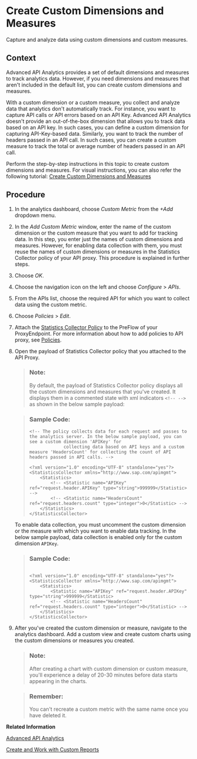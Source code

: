 <!-- loioba211bee152048bcb457723990355cc0 -->

# Create Custom Dimensions and Measures

Capture and analyze data using custom dimensions and custom measures.



## Context

Advanced API Analytics provides a set of default dimensions and measures to track analytics data. However, if you need dimensions and measures that aren't included in the default list, you can create custom dimensions and measures.

With a custom dimension or a custom measure, you collect and analyze data that analytics don't automatically track. For instance, you want to capture API calls or API errors based on an API Key. Advanced API Analytics doesn't provide an out-of-the-box dimension that allows you to track data based on an API key. In such cases, you can define a custom dimension for capturing API-Key-based data. Similarly, you want to track the number of headers passed in an API call. In such cases, you can create a custom measure to track the total or average number of headers passed in an API call.

Perform the step-by-step instructions in this topic to create custom dimensions and measures. For visual instructions, you can also refer the following tutorial: [Create Custom Dimensions and Measures](https://developers.sap.com/tutorials/api-mgmt-analytics-custom-metrics.html)



## Procedure

1.  In the analytics dashboard, choose *Custom Metric* from the *\+Add* dropdown menu.

2.  In the *Add Custom Metric* window, enter the name of the custom dimension or the custom measure that you want to add for tracking data. In this step, you enter just the names of custom dimensions and measures. However, for enabling data collection with them, you must reuse the names of custom dimensions or measures in the Statistics Collector policy of your API proxy. This procedure is explained in further steps.

3.  Choose *OK*.

4.  Choose the navigation icon on the left and choose *Configure* \> *APIs*.

5.  From the APIs list, choose the required API for which you want to collect data using the custom metric.

6.  Choose *Policies* \> *Edit*.

7.  Attach the [Statistics Collector Policy](statistics-collector-policy-1dee3c9.md) to the PreFlow of your ProxyEndpoint. For more information about how to add policies to API proxy, see [Policies](policies-7e4f3e5.md).

8.  Open the payload of Statistics Collector policy that you attached to the API Proxy.

    > ### Note:  
    > By default, the payload of Statistics Collector policy displays all the custom dimensions and measures that you've created. It displays them in a commented state with xml indicators `<!-- -->` as shown in the below sample payload:

    > ### Sample Code:  
    > ```
    > <!-- The policy collects data for each request and passes to the analytics server. In the below sample payload, you can see a custom dimension 'APIKey' for 
    >              collecting data based on API keys and a custom measure 'HeadersCount' for collecting the count of API headers passed in API calls. -->
    > 
    > <?xml version="1.0" encoding="UTF-8" standalone="yes"?>
    > <StatisticsCollector xmlns="http://www.sap.com/apimgmt">
    >     <Statistics>
    >         <!-- <Statistic name="APIKey" ref="request.header.APIKey" type="string">999999</Statistic> -->
    >         <!-- <Statistic name="HeadersCount" ref="request.headers.count" type="integer">0</Statistic> -->
    >     </Statistics>
    > </StatisticsCollector>
    > ```

    To enable data collection, you must uncomment the custom dimension or the measure with which you want to enable data tracking. In the below sample payload, data collection is enabled only for the custom dimension `APIKey`.

    > ### Sample Code:  
    > ```
    > 
    > <?xml version="1.0" encoding="UTF-8" standalone="yes"?>
    > <StatisticsCollector xmlns="http://www.sap.com/apimgmt">
    >     <Statistics>
    >         <Statistic name="APIKey" ref="request.header.APIKey" type="string">999999</Statistic>
    >         <!-- <Statistic name="HeadersCount" ref="request.headers.count" type="integer">0</Statistic> -->
    >     </Statistics>
    > </StatisticsCollector>
    > ```

9.  After you've created the custom dimension or measure, navigate to the analytics dashboard. Add a custom view and create custom charts using the custom dimensions or measures you created.

    > ### Note:  
    > After creating a chart with custom dimension or custom measure, you'll experience a delay of 20-30 minutes before data starts appearing in the charts.

    > ### Remember:  
    > You can't recreate a custom metric with the same name once you have deleted it.


**Related Information**  


[Advanced API Analytics](advanced-api-analytics-5973d4a.md "Advanced API Analytics brings to you the all new analytics dashboard, providing handy and powerful analytical reporting tools to track your API performance and usage.")

[Create and Work with Custom Reports](create-and-work-with-custom-reports-daf54fd.md "Create your own custom reports in Advanced API Analytics dashboard.")

